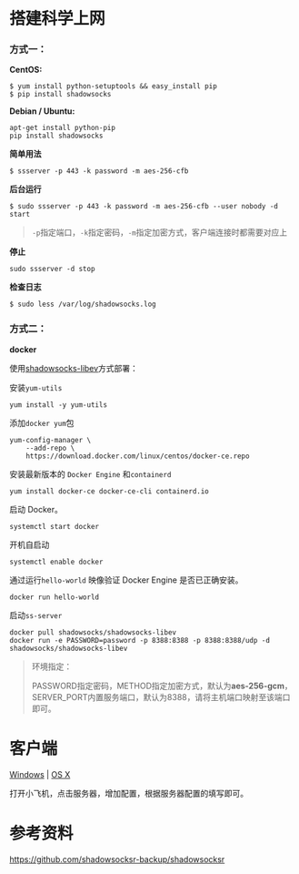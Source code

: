 # 搭建科学上网

### 方式一：

**CentOS:**

```
$ yum install python-setuptools && easy_install pip
$ pip install shadowsocks
```

**Debian / Ubuntu:**

```
apt-get install python-pip
pip install shadowsocks
```

**简单用法**

```
$ ssserver -p 443 -k password -m aes-256-cfb
```

**后台运行**

```
$ sudo ssserver -p 443 -k password -m aes-256-cfb --user nobody -d start
```

> `-p`指定端口，`-k`指定密码，`-m`指定加密方式，客户端连接时都需要对应上

**停止**

```
sudo ssserver -d stop
```

**检查日志**

```
$ sudo less /var/log/shadowsocks.log
```

### 方式二：

**docker**

使用[shadowsocks-libev](https://hub.docker.com/r/shadowsocks/shadowsocks-libev)方式部署：

安装`yum-utils`

```
yum install -y yum-utils
```

添加`docker yum`包

```
yum-config-manager \
    --add-repo \
    https://download.docker.com/linux/centos/docker-ce.repo
```

安装最新版本的 `Docker Engine` 和`containerd`

```
yum install docker-ce docker-ce-cli containerd.io
```

启动 Docker。

```
systemctl start docker
```

开机自启动

```
systemctl enable docker
```

通过运行`hello-world` 映像验证 Docker Engine 是否已正确安装。

```
docker run hello-world
```

启动`ss-server`

```
docker pull shadowsocks/shadowsocks-libev
docker run -e PASSWORD=password -p 8388:8388 -p 8388:8388/udp -d shadowsocks/shadowsocks-libev
```

> 环境指定：
>
> PASSWORD指定密码，METHOD指定加密方式，默认为**aes-256-gcm**，SERVER_PORT内置服务端口，默认为8388，请将主机端口映射至该端口即可。

# 客户端

[Windows](https://github.com/shadowsocks/shadowsocks-windows) | [OS X](https://github.com/shadowsocks/ShadowsocksX-NG)

打开小飞机，点击服务器，增加配置，根据服务器配置的填写即可。

# 参考资料

https://github.com/shadowsocksr-backup/shadowsocksr